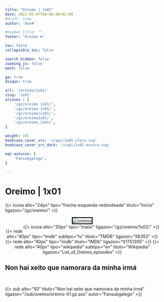 ```yaml
---
title: "Oreimo | 1x01"
date: 2022-05-07T00:06:00+02:00
#draft: true
author: 'Ran#'

#navbar_title: ""
footer: "Oreimo ❤️"

toc: false
collapsible_toc: false

search_hidden: false
zooming_js: false
math: false

ga: true
disqus: true

url: '/oreimo/1x01/'
slug: '1x01'
aliases : [
    '/gz/oreimo 1x01/',
    '/gz/oreimo-1x01/',
    '/gz/oreimo/1x01/',
    '/gz/oreimo1x01/',
    '/gz/oreimo_1x01/',
]

weight: 101
bookcase_cover_src: '/capi/1x01-claro.svg'
bookcase_cover_src_dark: '/capi/1x01-escuro.svg'

eqt-autores: [
    'Fansubgalego',
]

---
```


# Oreimo | 1x01

{{< icona alto="24px" tipo="frecha-esquerda-redondeada" titulo="Inicio" ligazon="/gz/oreimo/" >}}

<div style="text-align: center">
<img style="border: 3px solid currentColor" title="oreimo" alt="oreimo" src="https://www.themoviedb.org/t/p/original/v1XCHO12C9STcrDQYBymIMzAFE.jpg">

<br>

<div style="float: right">
{{< icona alto="30px" tipo="maior" ligazon="/gz/oreimo/1x02/" >}}
</div>

{{< rede alto="40px" tipo="tmdb" subtipo="tv" titulo="TMDB" ligazon="56353" >}}
{{< rede alto="40px" tipo="imdb" titulo="IMDb" ligazon="tt1751305" >}}
{{< rede alto="40px" tipo="wikipedia" subtipo="en" titulo="Wikipedia" ligazon="List_of_Oreimo_episodes" >}}
</div>

## Non hai xeito que namorara da minha irmá
<br>

{{< sub alto="50" titulo="Non hai xeito que namorara da minha irmá" ligazon="/sub/oreimo/oreimo-01.gz.ass" autor="Fansubgalego" >}}
